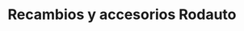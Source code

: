 ---
title: "Recambios y accesorios Rodauto"
url: /san-fernando/recambios-y-accesorios-rodauto/
shop: Autoteile
---